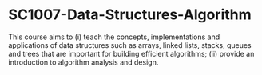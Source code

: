 # SC1007-Data-Structures-Algorithm
This course aims to (i) teach the concepts, implementations and applications of data structures such as arrays, linked lists, stacks, queues and trees that are important for building efficient algorithms; (ii) provide an introduction to algorithm analysis and design. 

